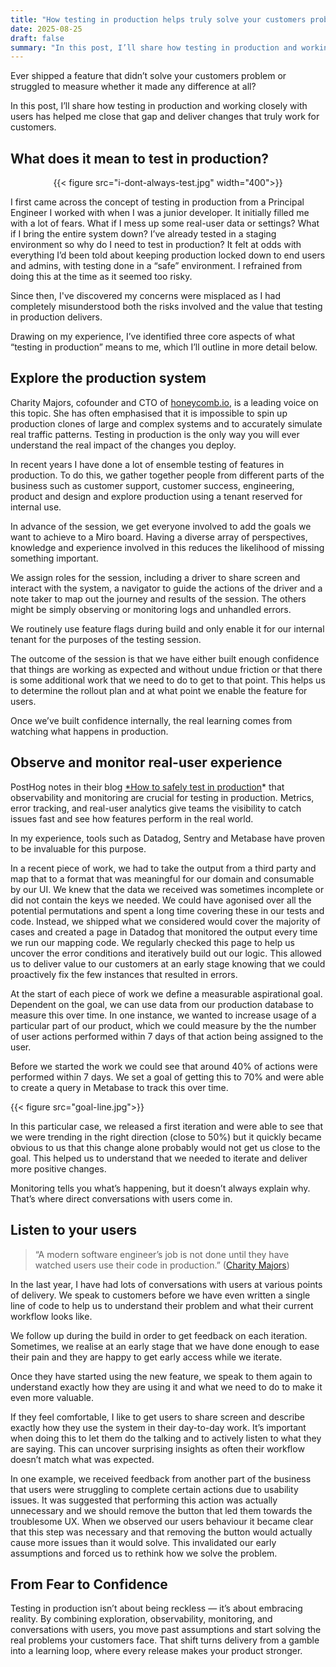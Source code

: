 ```yaml
---
title: "How testing in production helps truly solve your customers problems"
date: 2025-08-25
draft: false
summary: "In this post, I’ll share how testing in production and working closely with users has helped me deliver changes that truly work for customers."
---
```


Ever shipped a feature that didn’t solve your customers problem or struggled to measure whether it made any difference at all?

In this post, I’ll share how testing in production and working closely with users has helped me close that gap and deliver changes that truly work for customers.

## What does it mean to test in production?

<div style="display:flex; justify-content:center;">
    {{< figure src="i-dont-always-test.jpg" width="400">}}
</div>

I first came across the concept of testing in production from a Principal Engineer I worked with when I was a junior developer. It initially filled me with a lot of fears. What if I mess up some real-user data or settings? What if I bring the entire system down? I’ve already tested in a staging environment so why do I need to test in production? It felt at odds with everything I’d been told about keeping production locked down to end users and admins, with testing done in a “safe” environment. I refrained from doing this at the time as it seemed too risky.

Since then, I've discovered my concerns were misplaced as I had completely misunderstood both the risks involved and the value that testing in production delivers.

Drawing on my experience, I’ve identified three core aspects of what “testing in production”  means to me, which I’ll outline in more detail below.

## Explore the production system

Charity Majors, cofounder and CTO of [honeycomb.io](http://honeycomb.io/), is a leading voice on this topic. She has often emphasised that it is impossible to spin up production clones of large and complex systems and to accurately simulate real traffic patterns. Testing in production is the only way you will ever understand the real impact of the changes you deploy.

In recent years I have done a lot of ensemble testing of features in production. To do this, we gather together people from different parts of the business such as customer support, customer success, engineering, product and design and explore production using a tenant reserved for internal use. 

In advance of the session, we get everyone involved to add the goals we want to achieve to a Miro board. Having a diverse array of perspectives, knowledge and experience involved in this reduces the likelihood of missing something important.

We assign roles for the session, including a driver to share screen and interact with the system, a navigator to guide the actions of the driver and a note taker to map out the journey and results of the session. The others might be simply observing or monitoring logs and unhandled errors.

We routinely use feature flags during build and only enable it for our internal tenant for the purposes of the testing session.

The outcome of the session is that we have either built enough confidence that things are working as expected and without undue friction or that there is some additional work that we need to do to get to that point. This helps us to determine the rollout plan and at what point we enable the feature for users.

Once we’ve built confidence internally, the real learning comes from watching what happens in production.

## Observe and monitor real-user experience

PostHog notes in their blog [*How to safely test in production](https://posthog.com/product-engineers/testing-in-production)* that observability and monitoring are crucial for testing in production. Metrics, error tracking, and real-user analytics give teams the visibility to catch issues fast and see how features perform in the real world.

In my experience, tools such as Datadog, Sentry and Metabase have proven to be invaluable for this purpose.

In a recent piece of work, we had to take the output from a third party and map that to a format that was meaningful for our domain and consumable by our UI. We knew that the data we received was sometimes incomplete or did not contain the keys we needed. We could have agonised over all the potential permutations and spent a long time covering these in our tests and code. Instead, we shipped what we considered would cover the majority of cases and created a page in Datadog that monitored the output every time we run our mapping code. We regularly checked this page to help us uncover the error conditions and iteratively build out our logic. This allowed us to deliver value to our customers at an early stage knowing that we could proactively fix the few instances that resulted in errors.

At the start of each piece of work we define a measurable aspirational goal. Dependent on the goal, we can use data from our production database to measure this over time. In one instance, we wanted to increase usage of a particular part of our product, which we could measure by the the number of user actions performed within 7 days of that action being assigned to the user. 

Before we started the work we could see that around 40% of actions were performed within 7 days. We set a goal of getting this to 70% and were able to create a query in Metabase to track this over time.

{{< figure src="goal-line.jpg">}}

In this particular case, we released a first iteration and were able to see that we were trending in the right direction (close to 50%) but it quickly became obvious to us that this change alone probably would not get us close to the goal. This helped us to understand that we needed to iterate and deliver more positive changes.

Monitoring tells you what’s happening, but it doesn’t always explain why. That’s where direct conversations with users come in.

## Listen to your users

> “A modern software engineer’s job is not done until they have watched users use their code in production.” ([Charity Majors](https://increment.com/testing/i-test-in-production/))

In the last year, I have had lots of conversations with users at various points of delivery. We speak to customers before we have even written a single line of code to help us to understand their problem and what their current workflow looks like. 

We follow up during the build in order to get feedback on each iteration. Sometimes, we realise at an early stage that we have done enough to ease their pain and they are happy to get early access while we iterate. 

Once they have started using the new feature, we speak to them again to understand exactly how they are using it and what we need to do to make it even more valuable.

If they feel comfortable, I like to get users to share screen and describe exactly how they use the system in their day-to-day work. It’s important when doing this to let them do the talking and to actively listen to what they are saying. This can uncover surprising insights as often their workflow doesn’t match what was expected.

In one example, we received feedback from another part of the business that users were struggling to complete certain actions due to usability issues. It was suggested that performing this action was actually unnecessary and we should remove the button that led them towards the troublesome UX. When we observed our users behaviour it became clear that this step was necessary and that removing the button would actually cause more issues than it would solve. This invalidated our early assumptions and forced us to rethink how we solve the problem.

## From Fear to Confidence

Testing in production isn’t about being reckless — it’s about embracing reality. By combining exploration, observability, monitoring, and conversations with users, you move past assumptions and start solving the real problems your customers face. That shift turns delivery from a gamble into a learning loop, where every release makes your product stronger.